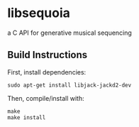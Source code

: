 # libsequoia
a C API for generative musical sequencing

## Build Instructions

First, install dependencies:
```
sudo apt-get install libjack-jackd2-dev
```

Then, compile/install with:

```
make
make install
```
